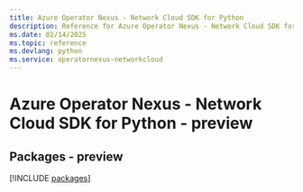 ```yaml
---
title: Azure Operator Nexus - Network Cloud SDK for Python
description: Reference for Azure Operator Nexus - Network Cloud SDK for Python
ms.date: 02/14/2025
ms.topic: reference
ms.devlang: python
ms.service: operatornexus-networkcloud
---
```

# Azure Operator Nexus - Network Cloud SDK for Python - preview
## Packages - preview
[!INCLUDE [packages](operator-nexus---network-cloud-index.md)]